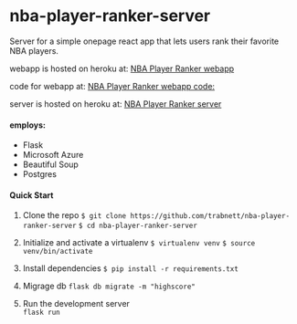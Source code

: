 # nba-player-ranker-server

Server for a simple onepage react app that lets users rank their favorite NBA players.

webapp is hosted on heroku at:
[NBA Player Ranker webapp](https://nba-player-ranker.herokuapp.com/)

code for webapp at:
[NBA Player Ranker webapp code:](https://github.com/trabnett/nba_player_ranker_webapp)

server is hosted on heroku at:
[NBA Player Ranker server](https://player-ranker-server.herokuapp.com/)

#### employs:

+ Flask
+ Microsoft Azure
+ Beautiful Soup
+ Postgres

#### Quick Start
1. Clone the repo
``
 $ git clone https://github.com/trabnett/nba-player-ranker-server
``
``
 $ cd nba-player-ranker-server
``

2. Initialize and activate a virtualenv
``
$ virtualenv venv
``
``
$ source venv/bin/activate
``
3. Install dependencies
``
$ pip install -r requirements.txt
``
4. Migrage db
``
flask db migrate -m "highscore"
``
5. Run the development server  
``
flask run
``
